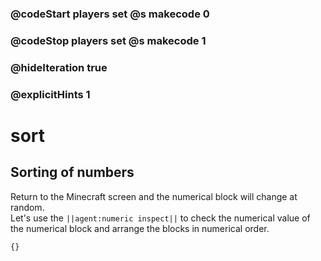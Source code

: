 ### @codeStart players set @s makecode 0
### @codeStop players set @s makecode 1

### @hideIteration true 
### @explicitHints 1

# sort
## Sorting of numbers
Return to the Minecraft screen and the numerical block will change at random.<br>
Let's use the ``||agent:numeric inspect||`` to check the numerical value of the numerical block and arrange the blocks in numerical order.<br>

```template
{}
```

<!-- ```package
numericblock=github:mming-lab/numericblock#master
``` -->

